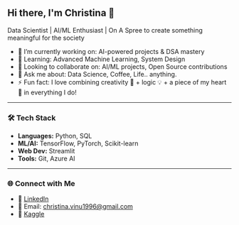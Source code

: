 ## Hi there, I'm Christina 👋

 Data Scientist | AI/ML Enthusiast | On A Spree to create something meaningful for the society  

- 🔭 I’m currently working on: AI-powered projects & DSA mastery  
- 🌱 Learning: Advanced Machine Learning, System Design  
- 👯 Looking to collaborate on: AI/ML projects, Open Source contributions  
- 💬 Ask me about: Data Science, Coffee, Life.. anything. 
- ⚡ Fun fact: I love combining creativity 🌸 + logic 💡 + a piece of my heart 💖 in everything I do!  

---

### 🛠 Tech Stack
- **Languages:** Python, SQL  
- **ML/AI:** TensorFlow, PyTorch, Scikit-learn  
- **Web Dev:** Streamlit  
- **Tools:** Git, Azure AI  

---

### 🌐 Connect with Me
- 💼 [LinkedIn](https://www.linkedin.com/in/christina-stalin-612457154/)  
- 📧 Email: christina.vinu1996@gmail.com  
- 🌟 [Kaggle](https://www.kaggle.com/christinastalin)  

